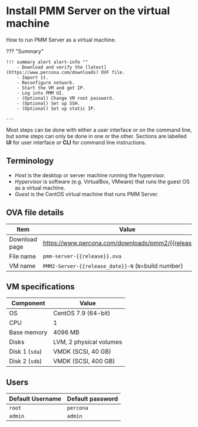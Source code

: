 # Install PMM Server on the virtual machine

How to run PMM Server as a virtual machine.

??? "Summary"

    !!! summary alert alert-info ""
        - Download and verify the [latest](https://www.percona.com/downloads) OVF file.
        - Import it.
        - Reconfigure network.
        - Start the VM and get IP.
        - Log into PMM UI.
        - (Optional) Change VM root password.
        - (Optional) Set up SSH.
        - (Optional) Set up static IP.

    ---

Most steps can be done with either a user interface or on the command line, but some steps can only be done in one or the other. Sections are labelled **UI** for user interface or **CLI** for command line instructions.

## Terminology

- *Host* is the desktop or server machine running the hypervisor.
- *Hypervisor* is software (e.g. VirtualBox, VMware) that runs the guest OS as a virtual machine.
- *Guest* is the CentOS virtual machine that runs PMM Server.

## OVA file details

| Item          | Value
|---------------|-----------------------------------------------------------
| Download page | <https://www.percona.com/downloads/pmm2/{{release}}/ova>
| File name     | `pmm-server-{{release}}.ova`
| VM name       | `PMM2-Server-{{release_date}}-N` (`N`=build number)

## VM specifications

| Component         | Value
|-------------------|-------------------------------
| OS                | CentOS 7.9 (64-bit)
| CPU               | 1
| Base memory       | 4096 MB
| Disks             | LVM, 2 physical volumes
| Disk 1 (`sda`)    | VMDK (SCSI, 40 GB)
| Disk 2 (`sdb`)    | VMDK (SCSI, 400 GB)

## Users

| Default Username | Default password
|------------------|-----------------------
| `root`           | `percona`
| `admin`          | `admin`





